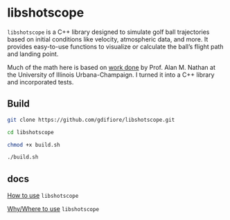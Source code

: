 # libshotscope
`libshotscope` is a C++ library designed to simulate golf ball trajectories based on initial conditions like velocity, atmospheric data, and more. It provides easy-to-use functions to visualize or calculate the ball’s flight path and landing point.

Much of the math here is based on [work done](http://baseball.physics.illinois.edu/trajectory-calculator-golf.html) by Prof. Alan M. Nathan at the  University of Illinois Urbana-Champaign. I turned it into a C++ library and incorporated tests.

## Build
```bash
git clone https://github.com/gdifiore/libshotscope.git

cd libshotscope

chmod +x build.sh

./build.sh
```

## docs

[How to use](/docs/how.md) `libshotscope`

[Why/Where to use](/docs/why.md) `libshotscope`